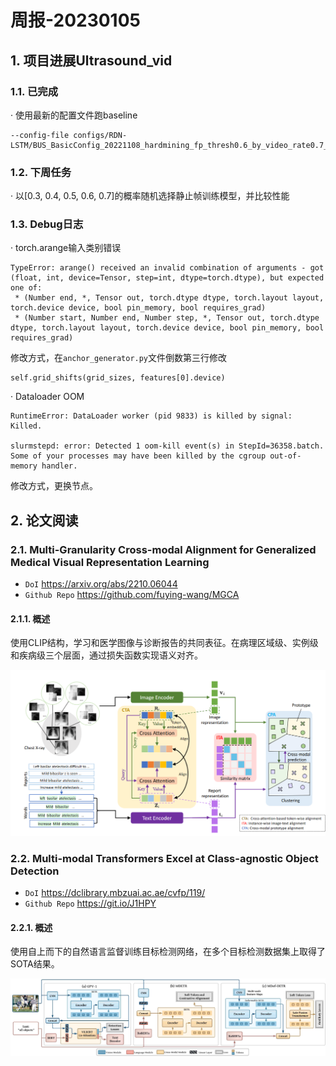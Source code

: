 # 周报-20230105

## 1. 项目进展Ultrasound_vid

### 1.1. 已完成

· 使用最新的配置文件跑baseline
```
--config-file configs/RDN-LSTM/BUS_BasicConfig_20221108_hardmining_fp_thresh0.6_by_video_rate0.7_fold0_iter_10w.yaml
```
### 1.2. 下周任务

· 以[0.3, 0.4, 0.5, 0.6, 0.7]的概率随机选择静止帧训练模型，并比较性能

### 1.3. Debug日志

· torch.arange输入类别错误

```
TypeError: arange() received an invalid combination of arguments - got (float, int, device=Tensor, step=int, dtype=torch.dtype), but expected one of:
 * (Number end, *, Tensor out, torch.dtype dtype, torch.layout layout, torch.device device, bool pin_memory, bool requires_grad)
 * (Number start, Number end, Number step, *, Tensor out, torch.dtype dtype, torch.layout layout, torch.device device, bool pin_memory, bool requires_grad)
```

修改方式，在``anchor_generator.py``文件倒数第三行修改
```
self.grid_shifts(grid_sizes, features[0].device)
```

· Dataloader OOM
```
RuntimeError: DataLoader worker (pid 9833) is killed by signal: Killed. 

slurmstepd: error: Detected 1 oom-kill event(s) in StepId=36358.batch. Some of your processes may have been killed by the cgroup out-of-memory handler.
```
修改方式，更换节点。
## 2. 论文阅读

### 2.1. Multi-Granularity Cross-modal Alignment for Generalized Medical Visual Representation Learning

- ``DoI`` https://arxiv.org/abs/2210.06044
- ``Github Repo`` https://github.com/fuying-wang/MGCA

#### 2.1.1. 概述

使用CLIP结构，学习和医学图像与诊断报告的共同表征。在病理区域级、实例级和疾病级三个层面，通过损失函数实现语义对齐。

![MGCA](fig/MGCA.png)

### 2.2. Multi-modal Transformers Excel at Class-agnostic Object Detection

- ``DoI`` https://dclibrary.mbzuai.ac.ae/cvfp/119/
- ``Github Repo`` https://git.io/J1HPY

#### 2.2.1. 概述

使用自上而下的自然语言监督训练目标检测网络，在多个目标检测数据集上取得了SOTA结果。

![MViTs](fig/MViTs.png)
